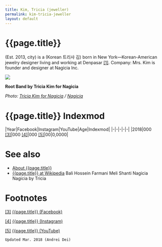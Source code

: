 ```yaml
---
title: Kim, Tricia (jeweller)
permalink: kim-tricia-jeweller
layout: default
---
```


# {{page.title}}

(Est. 2013, city) is a  (Korean 트리샤 김) born in New York—Korean-American jewelry designer living and working at Denpasar <span id="a1">[\[1\]](#f1)</span>. Company: Mrs. Kim is founder and designer at Nagicia Inc.

![](/encyclopedia/images/root-band.png)

**Root Band by Tricia Kim for Nagicia**

*Photo: [Tricia Kim for Nagicia](index) / [Nagicia](https://www.nagicia.com/)*


# {{page.title}} Indexmod

|Year|Facebook|Instagram|YouTube|Age|Indexmod|
|-|-|-|-|-|
|2018|000 <span id="a3">[\[3\]](#f3)</span>|000 <span id="a4">[\[4\]](#f4)</span>|000 <span id="a5">[\[5\]](#f5)</span>|00|0,0000|


# See also

+ [About {{page.title}}](index)
+ [{{page.title}} at Wikipedia](index)
Bali
Hossein Farmani
Meli Shanti
Nagicia
Nagicia by Tricia 

# Footnotes

[[3]](#a3) <span id="f3"></span> [{{page.title}} (Facebook)](index)

[[4]](#a4) <span id="f4"></span> [{{page.title}} (Instagram)](index)

[[5]](#a5) <span id="f5"></span> [{{page.title}} (YouTube)](index)

`Updated Mar. 2018 (Andrei Dei)`
